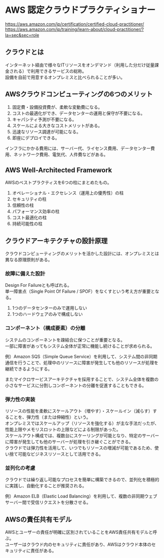 # AWS 認定クラウドプラクティショナー

https://aws.amazon.com/jp/certification/certified-cloud-practitioner/
https://aws.amazon.com/jp/training/learn-about/cloud-practitioner/?la=sec&sec=role
　
## クラウドとは

インターネット経由で様々なITリソースをオンデマンド（利用した分だけ従量課金される）で利用できるサービスの総称。  
設備を自前で用意するオンプレミスと比べられることが多い。

## AWSクラウドコンピューティングの6つのメリット

1. 固定費・設備投資費が、柔軟な変動費になる。
2. コストの最適化ができ、データセンターの運用と保守が不要になる。
3. キャパシティ予測が不要になる。
4. スケールによる大きなコストメリットがある。
5. 迅速なリソース調達が可能になる。
6. 即座にデプロイできる。

インフラにかかる費用には、サーバー代、ライセンス費用、データセンター費用、ネットワーク費用、電気代、人件費などがある。

## AWS Well-Architected Framework

AWSのベストプラクティスを6つの柱にまとめたもの。

1. オペレーショナル・エクセレンス（運用上の優秀性）の柱
2. セキュリティの柱
3. 信頼性の柱
4. パフォーマンス効率の柱
5. コスト最適化の柱
6. 持続可能性の柱

## クラウドアーキテクチャの設計原理

クラウドコンピューティングのメリットを活かした設計には、オンプレミスとは異なる原理原則がある。

### 故障に備えた設計

Design For Failureとも呼ばれる。  
単一障害点（Single Point Of Failure / SPOF）をなくすという考え方が重要となる。

1. 1つのデータセンターのみで運用しない
2. 1つのハードウェアのみで構成しない

### コンポーネント（構成要素）の分離

システムのコンポーネントを疎結合に保つことが重要となる。  
一部に障害があってもシステム全体が正常に機能し続けることが求められる。

例）Amazon SQS（Simple Queue Service）を利用して、システム間の非同期通信を行うことで、処理中のリソースに障害が発生しても他のリソースが処理を継続できるようにする。

またマイクロサービスアーキテクチャを採用することで、システム全体を複数の小さなサービスに分割しコンポーネントの分離を促進することもできる。

### 弾力性の実装

リソースの性能を柔軟にスケールアウト（増やす）・スケールイン（減らす）することを、弾力性（または伸縮性）という。  
オンプレミスではスケールアップ（リソースを強化する）が主な手法だったが、性能上限やメモリスロットの上限などによる制限があった。  
スケールアウト構成では、複数台にスケーリングが可能となり、特定のサーバーに障害が発生しても他のサーバーが処理を引き継ぐことができる。  
クラウドでは弾力性を活用して、いつでもリソースの増減が可能であるため、使い捨て可能なビジネスリソースとして活用できる。

### 並列化の考慮

クラウドでは繰り返し可能なプロセスを簡単に構築できるので、並列化を積極的に実践し、自動化することが推奨される。  

例）Amazon ELB（Elastic Load Balancing）を利用して、複数の非同期ウェブサーバー間で受信リクエストを分散させる。

## AWSの責任共有モデル

AWSとユーザーの責任が明確に区別されていることをAWS責任共有モデルと呼ぶ。  
ユーザーはクラウド内のセキュリティに責任があり、AWSはクラウド本体のセキュリティに責任がある。